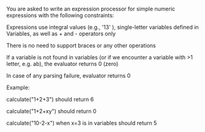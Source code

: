 You are asked to write an expression processor for simple numeric expressions with the following constraints:

Expressions use integral values (e.g., '13' ), single-letter variables defined in Variables, as well as + and - operators only

There is no need to support braces or any other operations

If a variable is not found in variables  (or if we encounter a variable with >1 letter, e.g. ab), the evaluator returns 0 (zero)

In case of any parsing failure, evaluator returns 0

Example:

calculate("1+2+3")  should return 6

calculate("1+2+xy")  should return 0

calculate("10-2-x")  when x=3 is in variables  should return 5